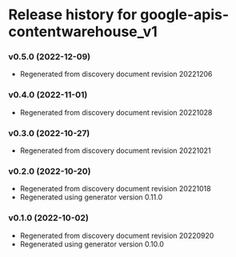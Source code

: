 # Release history for google-apis-contentwarehouse_v1

### v0.5.0 (2022-12-09)

* Regenerated from discovery document revision 20221206

### v0.4.0 (2022-11-01)

* Regenerated from discovery document revision 20221028

### v0.3.0 (2022-10-27)

* Regenerated from discovery document revision 20221021

### v0.2.0 (2022-10-20)

* Regenerated from discovery document revision 20221018
* Regenerated using generator version 0.11.0

### v0.1.0 (2022-10-02)

* Regenerated from discovery document revision 20220920
* Regenerated using generator version 0.10.0

